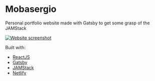 # Mobasergio
Personal portfolio website made with Gatsby to get some grasp of the JAMStack

[![Website screenshot](https://i.imgur.com/QoH6Awo.png "Website screenshot")](https://mobasergio.com/)

Built with:

- [ReactJS](https://reactjs.org/)
- [Gatsby](https://www.gatsbyjs.org/)
- [JAMStack](https://jamstack.org/)
- [Netlify](https://www.netlify.com/)